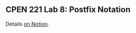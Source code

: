 CPEN 221 Lab 8: Postfix Notation
---

Details [on Notion](https://www.notion.so/cpen221ubc/Lab-8-Stacks-and-Postfix-Notation-6b05d4f061a94d498025031a05c5ed6e). 
